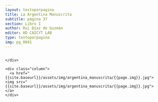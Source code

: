```yaml
---
layout: textoporpagina
title: La Argentina Manuscrita
subtitle: página 37
section: Libro I
author: Rui Díaz de Guzmán
editor: HD CAICYT LAB
type: textoporpagina
img: pg_0041
---
```


<div class="row">
    <div class="column">


    </div>

    <div class="column">
      <a href="{{site.baseurl}}/assets/img/argentina_manuscrita/{{page.img}}.jpg"><img src="{{site.baseurl}}/assets/img/argentina_manuscrita/{{page.img}}.jpg"></a>
    </div>
</div>